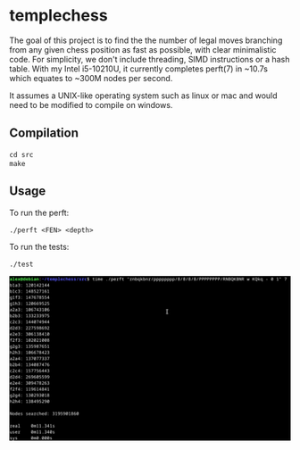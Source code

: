 # templechess

The goal of this project is to find the the number of legal moves branching from any given chess position as fast as possible, with clear minimalistic code. For simplicity, we don't include threading, SIMD instructions or a hash table. With my Intel i5-10210U, it currently completes perft(7) in ~10.7s which equates to ~300M nodes per second.

It assumes a UNIX-like operating system such as linux or mac and would need to be modified to compile on windows.

## Compilation

```
cd src
make
```

## Usage

To run the perft:

```
./perft <FEN> <depth>
```

To run the tests:

```
./test
```

![](<perft(7).png>)
